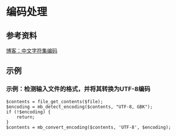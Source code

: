 # 编码处理

## 参考资料

[博客：中文字符集编码](http://www.cnblogs.com/finallyliuyu/archive/2013/05/10/3071023.html)

## 示例

### 示例：检测输入文件的格式，并将其转换为UTF-8编码

```
$contents = file_get_contents($file);
$encoding = mb_detect_encoding($contents, "UTF-8, GBK");
if (!$encoding) {
    return;
}
$contents = mb_convert_encoding($contents, 'UTF-8', $encoding);
```

